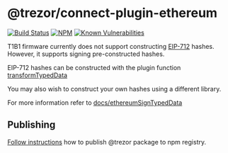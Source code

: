 # @trezor/connect-plugin-ethereum

[![Build Status](https://github.com/trezor/trezor-suite/actions/workflows/test-connect.yml/badge.svg)](https://github.com/trezor/trezor-suite/actions/workflows/test-connect.yml)
[![NPM](https://img.shields.io/npm/v/@trezor/connect-plugin-ethereum.svg)](https://www.npmjs.org/package/@trezor/connect-plugin-ethereum)
[![Known Vulnerabilities](https://snyk.io/test/github/trezor/connect-plugin-ethereum/badge.svg?targetFile=package.json)](https://snyk.io/test/github/trezor/trezor-suite?targetFile=packages/connect-plugin-ethereum/package.json)

T1B1 firmware currently does not support constructing [EIP-712](https://eips.ethereum.org/EIPS/eip-712)
hashes. However, it supports signing pre-constructed hashes.

EIP-712 hashes can be constructed with the plugin function
[transformTypedData](./index.js)

You may also wish to construct your own hashes using a different library.

For more information refer to [docs/ethereumSignTypedData](../../docs/packages/connect/methods/ethereumSignTypedData.md)

## Publishing

[Follow instructions](../../docs/releases/npm-packages.md) how to publish @trezor package to npm registry.
